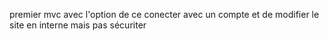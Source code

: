 premier mvc avec l'option de ce conecter avec un compte et de modifier le site en interne mais pas sécuriter 

